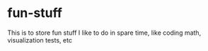 # fun-stuff
This is to store fun stuff I like to do in spare time, like coding math, visualization tests, etc
